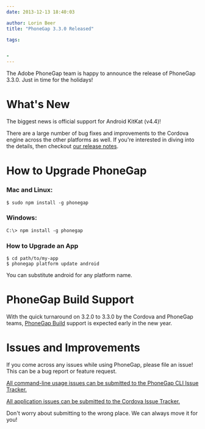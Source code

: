 ```yaml
---
date: 2013-12-13 18:40:03

author: Lorin Beer
title: "PhoneGap 3.3.0 Released"

tags:


-
---
```



The Adobe PhoneGap team is happy to announce the release of PhoneGap 3.3.0. Just in time for the holidays!

# What's New

The biggest news is official support for Android KitKat (v4.4)!

There are a large number of bug fixes and improvements to the Cordova engine across the other platforms as well. If you're interested in diving into the details, then checkout [our release notes](https://issues.apache.org/jira/secure/ReleaseNote.jspa?projectId=12312420%26version=12324592).

# How to Upgrade PhoneGap

### Mac and Linux:

    $ sudo npm install -g phonegap
### Windows:

    C:\> npm install -g phonegap
### How to Upgrade an App

    $ cd path/to/my-app
    $ phonegap platform update android
You can substitute android for any platform name.

# PhoneGap Build Support

With the quick turnaround on 3.2.0 to 3.3.0 by the Cordova and PhoneGap teams, [PhoneGap Build](http://build.phonegap.com/) support is expected early in the new year.

# Issues and Improvements

If you come across any issues while using PhoneGap, please file an issue! This can be a bug report or feature request.

[All command-line usage issues can be submitted to the PhoneGap CLI Issue Tracker.](https://github.com/phonegap/phonegap-cli/issues)

[All application issues can be submitted to the Cordova Issue Tracker.](https://issues.apache.org/jira/browse/CB)

Don't worry about submitting to the wrong place. We can always move it for you!